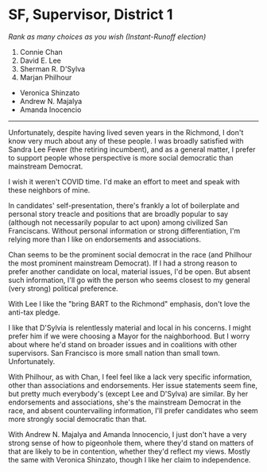 # SF, Supervisor, District 1

_Rank as many choices as you wish (Instant-Runoff election)_

1. Connie Chan
2. David E. Lee
3. Sherman R. D'Sylva
4. Marjan Philhour
- Veronica Shinzato
- Andrew N. Majalya
- Amanda Inocencio

---

Unfortunately, despite having lived seven years in the Richmond, I don't know very
much about any of these people. I was broadly satisfied with Sandra Lee Fewer (the
retiring incumbent), and as a general matter, I prefer to support people whose
perspective is more social democratic than mainstream Democrat.

I wish it weren't COVID time. I'd make an effort to meet and speak with these
neighbors of mine.

In candidates' self-presentation, there's frankly a lot of boilerplate and personal
story treacle and positions that are broadly popular to say (although not necessarily
popular to act upon) among civilized San Franciscans. Without personal information
or strong differentiation, I'm relying more than I like on endorsements and associations.

Chan seems to be the prominent social democrat in the race (and Philhour the most
prominent mainstream Democrat). If I had a strong reason to prefer another candidate
on local, material issues, I'd be open. But absent such information, I'll go
with the person who seems closest to my general (very strong) political preference.

With Lee I like the "bring BART to the Richmond" emphasis, don't love the anti-tax pledge.

I like that D'Sylvia is relentlessly material and local in his concerns. I might
prefer him if we were choosing a Mayor for the naighborhood. But I worry about
where he'd stand on broader issues and in coalitions with other supervisors. San
Francisco is more small nation than small town. Unfortunately.

With Philhour, as with Chan, I feel feel like a lack very specific information, other
than associations and endorsements. Her issue statements seem fine, but pretty much
everybody's (except Lee and D'Sylva) are similar. By her endorsements and associations,
she's the mainstream Democrat in the race, and absent countervailing information, I'll
prefer candidates who seem more strongly social democratic than that.

With Andrew N. Majalya and Amanda Innocencio, I just don't have a very strong sense of
how to pigeonhole them, where they'd stand on matters of that are likely to be in contention,
whether they'd reflect my views. Mostly the same with Veronica Shinzato, though I like
her claim to independence.





